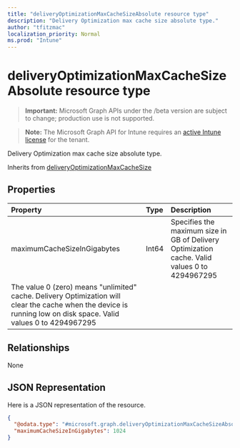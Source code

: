 ```yaml
---
title: "deliveryOptimizationMaxCacheSizeAbsolute resource type"
description: "Delivery Optimization max cache size absolute type."
author: "tfitzmac"
localization_priority: Normal
ms.prod: "Intune"
---
```


# deliveryOptimizationMaxCacheSizeAbsolute resource type

> **Important:** Microsoft Graph APIs under the /beta version are subject to change; production use is not supported.

> **Note:** The Microsoft Graph API for Intune requires an [active Intune license](https://go.microsoft.com/fwlink/?linkid=839381) for the tenant.

Delivery Optimization max cache size absolute type.


Inherits from [deliveryOptimizationMaxCacheSize](../resources/intune-deviceconfig-deliveryoptimizationmaxcachesize.md)

## Properties
|Property|Type|Description|
|:---|:---|:---|
|maximumCacheSizeInGigabytes|Int64|Specifies the maximum size in GB of Delivery Optimization cache. Valid values 0 to 4294967295
The value 0 (zero) means "unlimited" cache. Delivery Optimization will clear the cache when the device is running low on disk space. Valid values 0 to 4294967295|

## Relationships
None

## JSON Representation
Here is a JSON representation of the resource.
<!-- {
  "blockType": "resource",
  "@odata.type": "microsoft.graph.deliveryOptimizationMaxCacheSizeAbsolute"
}
-->
``` json
{
  "@odata.type": "#microsoft.graph.deliveryOptimizationMaxCacheSizeAbsolute",
  "maximumCacheSizeInGigabytes": 1024
}
```




